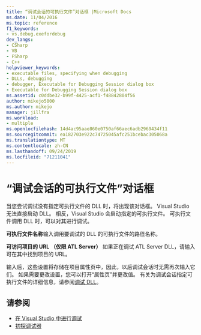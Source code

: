 ```yaml
---
title: “调试会话的可执行文件”对话框 |Microsoft Docs
ms.date: 11/04/2016
ms.topic: reference
f1_keywords:
- vs.debug.exefordebug
dev_langs:
- CSharp
- VB
- FSharp
- C++
helpviewer_keywords:
- executable files, specifying when debugging
- DLLs, debugging
- debugger, Executable for Debugging Session dialog box
- Executable for Debugging Session dialog box
ms.assetid: c0ddbe32-b99f-4425-acf1-f48842804f56
author: mikejo5000
ms.author: mikejo
manager: jillfra
ms.workload:
- multiple
ms.openlocfilehash: 14d4ac95aae860e0750af66aec6adb2969434f11
ms.sourcegitcommit: ea182703e922c74725045afc251bcebac305068a
ms.translationtype: MT
ms.contentlocale: zh-CN
ms.lasthandoff: 09/24/2019
ms.locfileid: "71211041"
---
```

# <a name="executable-for-debugging-session-dialog-box"></a>“调试会话的可执行文件”对话框

当您尝试调试没有指定可执行文件的 DLL 时，将出现该对话框。 Visual Studio 无法直接启动 DLL。 相反，Visual Studio 会启动指定的可执行文件。 可执行文件调用 DLL 时，可以对其进行调试。

 **可执行文件名称**输入调用要调试的 DLL 的可执行文件的路径名称。

 **可访问项目的 URL （仅限 ATL Server）** 如果正在调试 ATL Server DLL，请输入可在其中找到项目的 URL。

 输入后，这些设置将存储在项目属性页中，因此，以后调试会话时无需再次输入它们。 如果需要更改设置，您可以打开“属性页”并更改值。 有关为调试会话指定可执行文件的详细信息，请参阅[调试 DLL](../debugger/how-to-debug-from-a-dll-project.md)。

## <a name="see-also"></a>请参阅

- [在 Visual Studio 中进行调试](../debugger/index.yml)
- [初探调试器](../debugger/debugger-feature-tour.md)